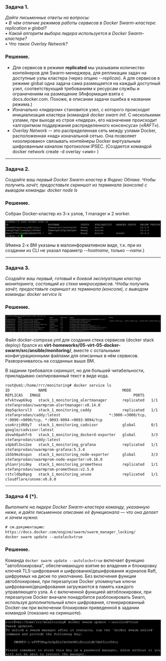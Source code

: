 ### Задача 1.
*Дайте письменные ответы на вопросы:*  
•	*В чём отличие режимов работы сервисов в Docker Swarm-кластере: replication и global?*  
•	*Какой алгоритм выбора лидера используется в Docker Swarm-кластере?*  
•	*Что такое Overlay Network?*  
### Решение.
+ Для сервисов в режиме **replicated** мы указываем количество контейнеров для Swarm-менеджера, для репликации задач на доступные узлы кластера (через опцию *--replicas*). А для сервисов в режиме global одна задача сама размещается на каждый доступный узел, соответствующий требованиям к ресурсам службы и ограничениям на размещение (Информация взята с docs.docker.com. Похоже, в описании задачи ошибка в названии режима.) 
+ Изначально «лидером» становится узел, с которого происходит инициализация кластера (командой *docker swarn init*.  С несколькими узлами, при выходе из строя «лидера», его назначение происходит «алгоритмом поддержания распределенного консенсуса» («*RAFT*»). 
+ *Overlay Network* -- это распределенная сеть между узлами Docker, расположенная «над» изначальной сетью. Она позволяет «изолировано» связывать контейнеры Docker виртуальным шифрованным каналом протоколом IPSEC. (Создается командой docker network create -d overlay <имя> )
___
### Задача 2.
*Создайте ваш первый Docker Swarm-кластер в Яндекс Облаке.
Чтобы получить зачёт, предоставьте скриншот из терминала (консоли) с выводом команды:
docker node ls*

### Решение.
Собран Docker-кластер из 3-х узлов, 1 manager и 2 worker.

![5-5-2](https://github.com/Roman-K-E/devops-homeworks/blob/main/5-5_Docker_Swarm/5-5-2.png)

(Имена 2-х ВМ указаны в малоинформативном виде, т.к. при их создании из CLI не указал параметр *--hostname*, только *--name*.)

___

### Задача 3.
*Создайте ваш первый, готовый к боевой эксплуатации кластер мониторинга, состоящий из стека микросервисов.*
*Чтобы получить зачёт, предоставьте скриншот из терминала (консоли), с выводом команды:*
*docker service ls*

### Решение.
![5-5-3](https://github.com/Roman-K-E/devops-homeworks/blob/main/5-5_Docker_Swarm/5-5-3.png)

Файл docker-compose.yml для создания стека сервисов (docker stack deploy) брался из **virt-homeworks/05-virt-05-docker-swarm/src/ansible/monitoring/**, вместе с остальными конфигурационными файлами для описанных в нём сервисов. Разворачивалось на созданных выше ВМ.  

В задании требовался скриншот, но для большей читабельности, прикладываю скопированный текст в виде кода.

```
root@vm1:/home/rrr/monitoring# docker service ls
ID             NAME                                  MODE         REPLICAS   IMAGE                                          PORTS
mfvktvwp69ug   stack_1_monitoring_alertmanager       replicated   1/1        stefanprodan/swarmprom-alertmanager:v0.14.0
dep5qckorsl3   stack_1_monitoring_caddy              replicated   1/1        stefanprodan/caddy:latest                      *:3000->3000/tcp, *:9090->9090/tcp, *:9093-9094->9093-9094/tcp
uso6rzjd60y7   stack_1_monitoring_cadvisor           global       0/1        google/cadvisor:latest
xbvwh6pahfr6   stack_1_monitoring_dockerd-exporter   global       3/3        stefanprodan/caddy:latest
sdpbdl3xs2oe   stack_1_monitoring_grafana            replicated   1/1        stefanprodan/swarmprom-grafana:5.3.4
ib5b9mz6squn   stack_1_monitoring_node-exporter      global       3/3        stefanprodan/swarmprom-node-exporter:v0.16.0
yh1anrjnidmy   stack_1_monitoring_prometheus         replicated   1/1        stefanprodan/swarmprom-prometheus:v2.5.0
rztcldbp0qxg   stack_1_monitoring_unsee              replicated   1/1        cloudflare/unsee:v0.8.0

```
___
### Задача 4 (*).
*Выполните на лидере Docker Swarm-кластера команду, указанную ниже, и дайте письменное описание её функционала — что она делает и зачем нужна:*
```
# см.документацию: https://docs.docker.com/engine/swarm/swarm_manager_locking/
docker swarm update --autolock=true
```
### Решение.

Команда `docker swarm update --autolock=true` включает функцию "автоблокировка", обеспечивающую взятие во владение и блокировку ключей TLS-шифрования и шифрования/дешифрования журналов Raft, шифруемых на диске по умолчанию. 
Без включения функции автоблокировки, при перезапуске Docker упомянутые ключи шифрования/дешифрования загружаются в память каждого управляющего узла. А с включенной функцией автоблокировки, при перезапуске Docker вначале понадобится разблокировать Swarn, используя дополнительный ключ шифрования, сгенерированный Docker-ом при включении блокировки приведенной в задании командой (показано на скриншоте).

![5-5-4](https://github.com/Roman-K-E/devops-homeworks/blob/main/5-5_Docker_Swarm/5-5-4.png)
